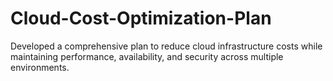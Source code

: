 # Cloud-Cost-Optimization-Plan
Developed a comprehensive plan to reduce cloud infrastructure costs while maintaining performance, availability, and security across multiple environments.
